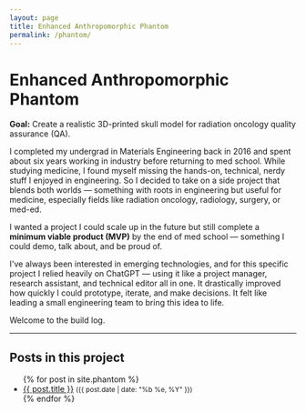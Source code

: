 ```yaml
---
layout: page
title: Enhanced Anthropomorphic Phantom
permalink: /phantom/
---
```


# Enhanced Anthropomorphic Phantom

**Goal:** Create a realistic 3D-printed skull model for radiation oncology quality assurance (QA).

I completed my undergrad in Materials Engineering back in 2016 and spent about six years working in industry before returning to med school. While studying medicine, I found myself missing the hands-on, technical, nerdy stuff I enjoyed in engineering. So I decided to take on a side project that blends both worlds — something with roots in engineering but useful for medicine, especially fields like radiation oncology, radiology, surgery, or med-ed.

I wanted a project I could scale up in the future but still complete a **minimum viable product (MVP)** by the end of med school — something I could demo, talk about, and be proud of.

I've always been interested in emerging technologies, and for this specific project I relied heavily on ChatGPT — using it like a project manager, research assistant, and technical editor all in one. It drastically improved how quickly I could prototype, iterate, and make decisions. It felt like leading a small engineering team to bring this idea to life.

Welcome to the build log.

---

## Posts in this project

<ul>
{% for post in site.phantom %}
  <li><a href="{{ post.url }}">{{ post.title }}</a> <small>({{ post.date | date: "%b %e, %Y" }})</small></li>
{% endfor %}
</ul>
